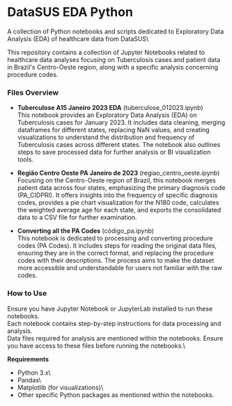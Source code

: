 # DataSUS EDA Python
A collection of Python notebooks and scripts dedicated to Exploratory Data Analysis (EDA) of healthcare data from DataSUS\

This repository contains a collection of Jupyter Notebooks related to healthcare data analyses focusing on Tuberculosis cases and patient data in Brazil's Centro-Oeste region, along with a specific analysis concerning procedure codes.

### Files Overview
- **Tuberculose A15 Janeiro 2023 EDA** (tuberculose_012023.ipynb)\
This notebook provides an Exploratory Data Analysis (EDA) on Tuberculosis cases for January 2023. It includes data cleaning, merging dataframes for different states, replacing NaN values, and creating visualizations to understand the distribution and frequency of Tuberculosis cases across different states. The notebook also outlines steps to save processed data for further analysis or BI visualization tools.

- **Região Centro Oeste PA Janeiro de 2023** (regiao_centro_oeste.ipynb)\
Focusing on the Centro-Oeste region of Brazil, this notebook merges patient data across four states, emphasizing the primary diagnosis code (PA_CIDPRI). It offers insights into the frequency of specific diagnosis codes, provides a pie chart visualization for the N180 code, calculates the weighted average age for each state, and exports the consolidated data to a CSV file for further examination.

- **Converting all the PA Codes** (código_pa.ipynb)\
This notebook is dedicated to processing and converting procedure codes (PA Codes). It includes steps for reading the original data files, ensuring they are in the correct format, and replacing the procedure codes with their descriptions. The process aims to make the dataset more accessible and understandable for users not familiar with the raw codes.

### How to Use
Ensure you have Jupyter Notebook or JupyterLab installed to run these notebooks.\
Each notebook contains step-by-step instructions for data processing and analysis.\
Data files required for analysis are mentioned within the notebooks. Ensure you have access to these files before running the notebooks.\

**Requirements**
- Python 3.x\
- Pandas\
- Matplotlib (for visualizations)\
- Other specific Python packages as mentioned within the notebooks.
